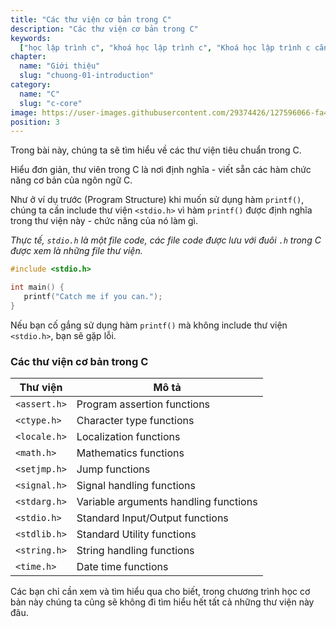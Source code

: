 ```yaml
---
title: "Các thư viện cơ bản trong C"
description: "Các thư viện cơ bản trong C"
keywords:
  ["học lập trình c", "khoá học lập trình c", "Khoá học lập trình c căn bản"]
chapter:
  name: "Giới thiệu"
  slug: "chuong-01-introduction"
category:
  name: "C"
  slug: "c-core"
image: https://user-images.githubusercontent.com/29374426/127596066-fa46df01-982f-4a72-b6d1-f7d8f5c5a9b3.png
position: 3
---
```


Trong bài này, chúng ta sẽ tìm hiểu về các thư viện tiêu chuẩn trong C.

Hiểu đơn giản, thư viên trong C là nơi định nghĩa - viết sẵn các hàm chức năng cơ bản của ngôn ngữ C.

Như ở ví dụ trước (Program Structure) khi muốn sử dụng hàm `printf()`, chúng ta cần include thư viện `<stdio.h>` vì hàm `printf()` được định nghĩa trong thư viện này - chức năng của nó làm gì.

_Thực tế, `stdio.h` là một file code, các file code được lưu với đuôi `.h` trong C được xem là những file thư viện._

```c
#include <stdio.h>

int main() {
   printf("Catch me if you can.");
}
```

Nếu bạn cố gắng sử dụng hàm `printf()` mà không include thư viện `<stdio.h>`, bạn sẽ gặp lỗi.

### Các thư viện cơ bản trong C

| Thư viện     | Mô tả                                 |
| ------------ | ------------------------------------- |
| `<assert.h>` | Program assertion functions           |
| `<ctype.h>`  | Character type functions              |
| `<locale.h>` | Localization functions                |
| `<math.h>`   | Mathematics functions                 |
| `<setjmp.h>` | Jump functions                        |
| `<signal.h>` | Signal handling functions             |
| `<stdarg.h>` | Variable arguments handling functions |
| `<stdio.h>`  | Standard Input/Output functions       |
| `<stdlib.h>` | Standard Utility functions            |
| `<string.h>` | String handling functions             |
| `<time.h>`   | Date time functions                   |

Các bạn chỉ cần xem và tìm hiểu qua cho biết, trong chương trình học cơ bản này chúng ta cũng sẽ không đi tìm hiểu hết tất cả những thư viện này đâu.
